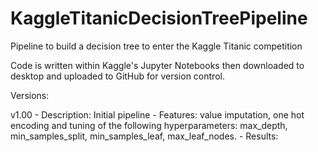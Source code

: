 # KaggleTitanicDecisionTreePipeline
Pipeline to build a decision tree to enter the Kaggle Titanic competition

Code is written within Kaggle's Jupyter Notebooks then downloaded to desktop and uploaded to GitHub for version control.

Versions:

v1.00 - Description: Initial pipeline 
      - Features: value imputation, one hot encoding and tuning of the following hyperparameters: max_depth, min_samples_split, min_samples_leaf, max_leaf_nodes.
      - Results:

